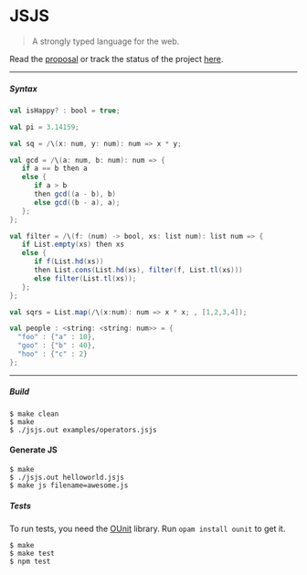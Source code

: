 JSJS
====

> A strongly typed language for the web.

Read the [proposal](http://prakhar.me/JSJS/) or track the status of the project [here](https://github.com/prakhar1989/JSJS/wiki/Progress-Tracker).

----

##### Syntax

```scala
val isHappy? : bool = true;

val pi = 3.14159;

val sq = /\(x: num, y: num): num => x * y;

val gcd = /\(a: num, b: num): num => {
   if a == b then a 
   else {
      if a > b 
      then gcd((a - b), b) 
      else gcd((b - a), a);
   };
};

val filter = /\(f: (num) -> bool, xs: list num): list num => {
   if List.empty(xs) then xs
   else {
      if f(List.hd(xs)) 
      then List.cons(List.hd(xs), filter(f, List.tl(xs))) 
      else filter(List.tl(xs));
   };
};

val sqrs = List.map(/\(x:num): num => x * x; , [1,2,3,4]);  

val people : <string: <string: num>> = {
  "foo" : {"a" : 10},
  "goo" : {"b" : 40},
  "hoo" : {"c" : 2}
};
```

----

##### Build
```shell
$ make clean
$ make
$ ./jsjs.out examples/operators.jsjs
```

#### Generate JS
```shell
$ make 
$ ./jsjs.out helloworld.jsjs
$ make js filename=awesome.js
```

##### Tests
To run tests, you need the [OUnit](http://ounit.forge.ocamlcore.org/) library. Run `opam install ounit` to get it.
```
$ make
$ make test
$ npm test
```

